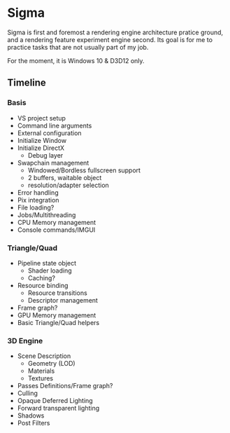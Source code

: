 # Sigma
Sigma is first and foremost a rendering engine architecture pratice ground, and a rendering feature experiment engine second. Its goal is for me to practice tasks that are not usually part of my job.

For the moment, it is Windows 10 & D3D12 only.

## Timeline
### Basis
- VS project setup
- Command line arguments
- External configuration
- Initialize Window
- Initialize DirectX
    - Debug layer
- Swapchain management
    - Windowed/Bordless fullscreen support
    - 2 buffers, waitable object
    - resolution/adapter selection
- Error handling
- Pix integration
- File loading?
- Jobs/Multithreading
- CPU Memory management
- Console commands/IMGUI

### Triangle/Quad
- Pipeline state object
    - Shader loading
    - Caching?
- Resource binding
    - Resource transitions
    - Descriptor management
- Frame graph?
- GPU Memory management
- Basic Triangle/Quad helpers

### 3D Engine
- Scene Description
    - Geometry (LOD)
    - Materials
    - Textures
- Passes Definitions/Frame graph?
- Culling
- Opaque Deferred Lighting
- Forward transparent lighting
- Shadows
- Post Filters
